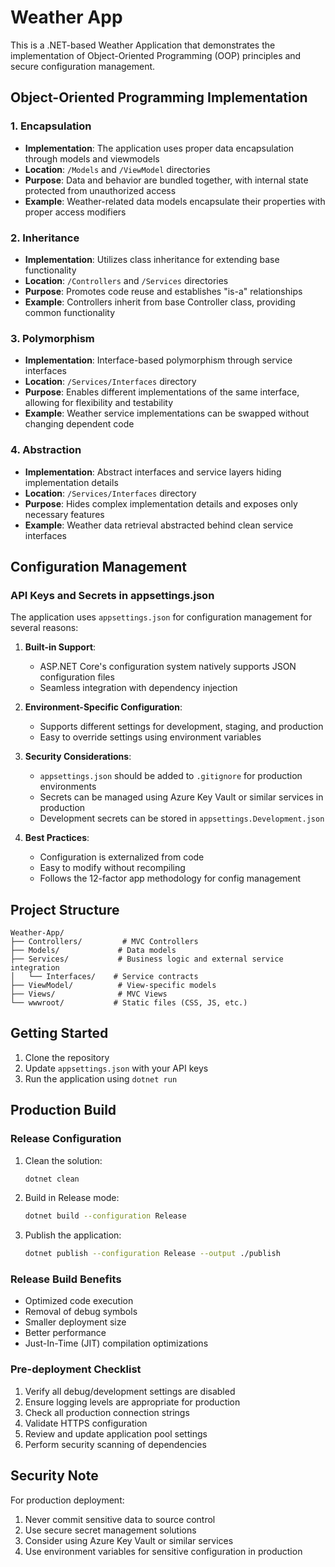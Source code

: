 # Weather App

This is a .NET-based Weather Application that demonstrates the implementation of Object-Oriented Programming (OOP) principles and secure configuration management.

## Object-Oriented Programming Implementation

### 1. Encapsulation

- **Implementation**: The application uses proper data encapsulation through models and viewmodels
- **Location**: `/Models` and `/ViewModel` directories
- **Purpose**: Data and behavior are bundled together, with internal state protected from unauthorized access
- **Example**: Weather-related data models encapsulate their properties with proper access modifiers

### 2. Inheritance

- **Implementation**: Utilizes class inheritance for extending base functionality
- **Location**: `/Controllers` and `/Services` directories
- **Purpose**: Promotes code reuse and establishes "is-a" relationships
- **Example**: Controllers inherit from base Controller class, providing common functionality

### 3. Polymorphism

- **Implementation**: Interface-based polymorphism through service interfaces
- **Location**: `/Services/Interfaces` directory
- **Purpose**: Enables different implementations of the same interface, allowing for flexibility and testability
- **Example**: Weather service implementations can be swapped without changing dependent code

### 4. Abstraction

- **Implementation**: Abstract interfaces and service layers hiding implementation details
- **Location**: `/Services/Interfaces` directory
- **Purpose**: Hides complex implementation details and exposes only necessary features
- **Example**: Weather data retrieval abstracted behind clean service interfaces

## Configuration Management

### API Keys and Secrets in appsettings.json

The application uses `appsettings.json` for configuration management for several reasons:

1. **Built-in Support**:

   - ASP.NET Core's configuration system natively supports JSON configuration files
   - Seamless integration with dependency injection

2. **Environment-Specific Configuration**:

   - Supports different settings for development, staging, and production
   - Easy to override settings using environment variables

3. **Security Considerations**:

   - `appsettings.json` should be added to `.gitignore` for production environments
   - Secrets can be managed using Azure Key Vault or similar services in production
   - Development secrets can be stored in `appsettings.Development.json`

4. **Best Practices**:
   - Configuration is externalized from code
   - Easy to modify without recompiling
   - Follows the 12-factor app methodology for config management

## Project Structure

```
Weather-App/
├── Controllers/         # MVC Controllers
├── Models/             # Data models
├── Services/           # Business logic and external service integration
│   └── Interfaces/    # Service contracts
├── ViewModel/          # View-specific models
├── Views/              # MVC Views
└── wwwroot/           # Static files (CSS, JS, etc.)
```

## Getting Started

1. Clone the repository
2. Update `appsettings.json` with your API keys
3. Run the application using `dotnet run`

## Production Build

### Release Configuration

1. Clean the solution:

   ```bash
   dotnet clean
   ```

2. Build in Release mode:

   ```bash
   dotnet build --configuration Release
   ```

3. Publish the application:
   ```bash
   dotnet publish --configuration Release --output ./publish
   ```

### Release Build Benefits

- Optimized code execution
- Removal of debug symbols
- Smaller deployment size
- Better performance
- Just-In-Time (JIT) compilation optimizations

### Pre-deployment Checklist

1. Verify all debug/development settings are disabled
2. Ensure logging levels are appropriate for production
3. Check all production connection strings
4. Validate HTTPS configuration
5. Review and update application pool settings
6. Perform security scanning of dependencies

## Security Note

For production deployment:

1. Never commit sensitive data to source control
2. Use secure secret management solutions
3. Consider using Azure Key Vault or similar services
4. Use environment variables for sensitive configuration in production
